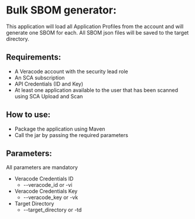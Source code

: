 # Bulk SBOM generator:
This application will load all Application Profiles from the account and will generate one SBOM for each. 
All SBOM json files will be saved to the target directory.

## Requirements:
- A Veracode account with the security lead role
- An SCA subscription
- API Credentials (ID and Key)
- At least one application available to the user that has been scanned using SCA Upload and Scan

## How to use:
- Package the application using Maven
- Call the jar by passing the required parameters

## Parameters:
All parameters are mandatory
- Veracode Credentials ID
  - --veracode_id or -vi
- Veracode Credentials Key
  - --veracode_key or -vk
- Target Directory
  - --target_directory or -td
